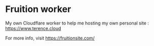 # Fruition worker

My own Cloudflare worker to help me hosting my own personal site : https://www.terence.cloud

For more info, visit https://fruitionsite.com/
